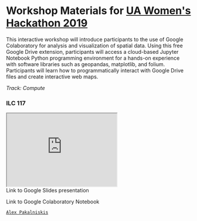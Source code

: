 # Workshop Materials for [UA Women's Hackathon 2019](https://womenshackathon.arizona.edu/)

This interactive workshop will introduce participants to the use of Google Colaboratory for analysis and visualization of spatial data. Using this free Google Drive extension, participants will access a cloud-based Jupyter Notebook Python programming environment for a hands-on experience with software libraries such as geopandas, matplotlib, and folium. Participants will learn how to programmatically interact with Google Drive files and create interactive web maps.

*Track: Compute*

### ILC 117

<!DOCTYPE html>
<html>
  <iframe src="https://maps.arizona.edu/room/?room=0117&bldg=0070.00"  height="200" width="300"></iframe>
</html>


<br>
Link to Google Slides presentation

Link to Google Colaboratory Notebook


[`Alex Pakalniskis`](https://alexpakalniskis.com)
